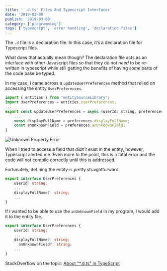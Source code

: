 ```yaml
---
title: '`.d.ts` Files And Typescript Interfaces'
date: '2019-03-08'
publish: '2019-03-08'
category: ['programming']
tags: ['typescript', 'error handling', 'declaration files']
---
```


The `.d` file is a declaration file. In this case, it’s a declaration file for Typescript files.

What does that actually mean though? The declaration file acts as an interface with other Javascript files so that they do not _need_ to be re-written in typescript while still getting the benefits of having _some_ parts of the code base be typed.

In my case, I came across a `updateUserPreferences` method that relied on accessing the entity `UserPreferences`.

```javascript
import { entities } from "entitySourceLibrary";
import UserPreferences = entities.userPreferences;
...
export const updateUserPreferences = async (userId: string, preferences: UserPreferences, referer: string): Promise<UserPreferences | undefined> => {
	...
	const displayFullName = preferences.displayFullName;
	const anUnknownField = preferences.anUnknownField;
}
```

![Unknown Property Error](https://res.cloudinary.com/scweiss1/image/upload/v1593194059/code-comments/unknown-property-error_fmfcgx.png)

When I tried to access a field that _didn’t_ exist in the entity, however, Typescript alerted me. Even more to the point, this is a fatal error and the code will not compile correctly until this is addressed.

Fortunately, defining the entity is pretty straightforward:

```typescript
export interface UserPreferences {
    userId: string;
    ...
    displayFullName?: string;
    ...
}
```

If I wanted to be able to use the `anUnknownField` in my program, I would add it to the entity file.

```typescript
export interface UserPreferences {
    userId: string;
    ...
    displayFullName?: string;
	  anUnknownField?: string;
    ...
}
```

StackOverflow on the topic: [About "\*.d.ts" in TypeScript](https://stackoverflow.com/questions/21247278/about-d-ts-in-typescript)
